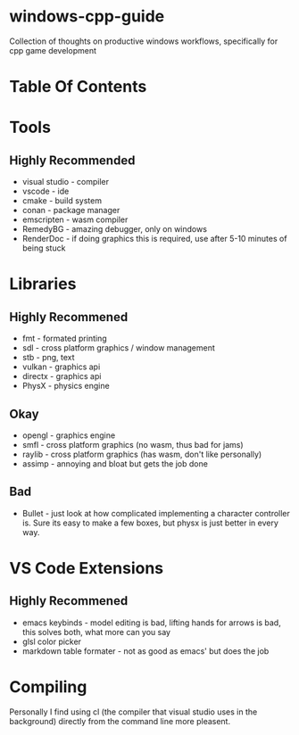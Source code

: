 # windows-cpp-guide
Collection of thoughts on productive windows workflows, specifically for cpp game development

# Table Of Contents

# Tools

## Highly Recommended
- visual studio - compiler
- vscode - ide
- cmake - build system
- conan - package manager
- emscripten - wasm compiler
- RemedyBG - amazing debugger, only on windows
- RenderDoc - if doing graphics this is required, use after 5-10 minutes of being stuck

# Libraries

## Highly Recommened
- fmt - formated printing
- sdl - cross platform graphics / window management
- stb - png, text
- vulkan - graphics api
- directx - graphics api
- PhysX - physics engine

## Okay
- opengl - graphics engine
- smfl - cross platform graphics (no wasm, thus bad for jams)
- raylib - cross platform graphics (has wasm, don't like personally)
- assimp - annoying and bloat but gets the job done

## Bad
- Bullet - just look at how complicated implementing a character controller is. Sure its easy to make a few boxes, but physx is just better in every way.

# VS Code Extensions

## Highly Recommened
- emacs keybinds - model editing is bad, lifting hands for arrows is bad, this solves both, what more can you say
- glsl color picker 
- markdown table formater - not as good as emacs' but does the job

# Compiling

Personally I find using cl (the compiler that visual studio uses in the background) directly from the command line more pleasent.












